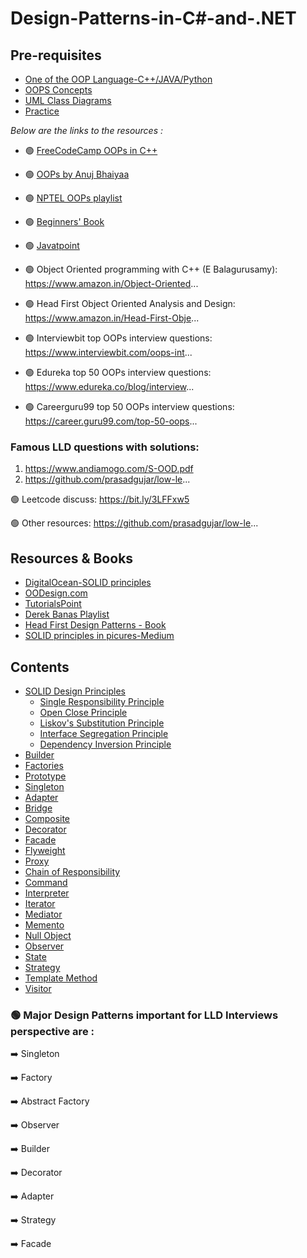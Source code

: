 # Design-Patterns-in-C#-and-.NET


## Pre-requisites

- [One of the OOP Language-C++/JAVA/Python]()
- [OOPS Concepts]()
- [UML Class Diagrams]()
- [Practice]()

 *Below are the links to the resources :*

- 🟢 [FreeCodeCamp OOPs in C++](https://www.youtube.com/watch?v=wN0x9eZLix4)
- 🟢 [OOPs by Anuj Bhaiyaa]()
- 🟢 [NPTEL OOPs playlist]()

- 🟢 [Beginners' Book]()
- 🟢 [Javatpoint]()

- 🟢 Object Oriented programming with C++ (E Balagurusamy): https://www.amazon.in/Object-Oriented...
- 🟢 Head First Object Oriented Analysis and Design: https://www.amazon.in/Head-First-Obje...

- 🟢 Interviewbit top OOPs interview questions: https://www.interviewbit.com/oops-int...
- 🟢 Edureka top 50 OOPs interview questions: https://www.edureka.co/blog/interview...
- 🟢 Careerguru99 top 50 OOPs interview questions: https://career.guru99.com/top-50-oops...

### Famous LLD questions with solutions:
1. https://www.andiamogo.com/S-OOD.pdf
2. https://github.com/prasadgujar/low-le...

🟢 Leetcode discuss: https://bit.ly/3LFFxw5

🟢 Other resources: https://github.com/prasadgujar/low-le...

## Resources & Books

 - [DigitalOcean-SOLID principles](https://www.digitalocean.com/community/conceptual-articles/s-o-l-i-d-the-first-five-principles-of-object-oriented-design)
 - [OODesign.com](https://www.oodesign.com/design-principles)
 - [TutorialsPoint](https://www.tutorialspoint.com/design_pattern/index.htm)
 - [Derek Banas Playlist](https://www.youtube.com/watch?v=vNHpsC5ng_E&list=PLF206E906175C7E07)
 - [Head First Design Patterns - Book]()
 - [SOLID principles in picures-Medium](https://medium.com/backticks-tildes/the-s-o-l-i-d-principles-in-pictures-b34ce2f1e898)

## Contents

- [SOLID Design Principles]()
    - [Single Responsibility Principle]()
    - [Open Close Principle]()
    - [Liskov's Substitution Principle]()
    - [Interface Segregation Principle]()
    - [Dependency Inversion Principle]()
- [Builder]()
- [Factories]()
- [Prototype]()
- [Singleton]()
- [Adapter]()
- [Bridge]()
- [Composite]()
- [Decorator]()
- [Facade]()
- [Flyweight]()
- [Proxy]()
- [Chain of Responsibility]()
- [Command]()
- [Interpreter]()
- [Iterator]()
- [Mediator]()
- [Memento]()
- [Null Object]()
- [Observer]()
- [State]()
- [Strategy]()
- [Template Method]()
- [Visitor]()


### 🟢 Major Design Patterns important for LLD Interviews perspective are :

 ➡️ Singleton
 
 ➡️ Factory
 
 ➡️ Abstract Factory
 
 ➡️ Observer
 
 ➡️ Builder 
   
 ➡️ Decorator
   
 ➡️ Adapter
 
 ➡️ Strategy 
 
 ➡️ Facade

